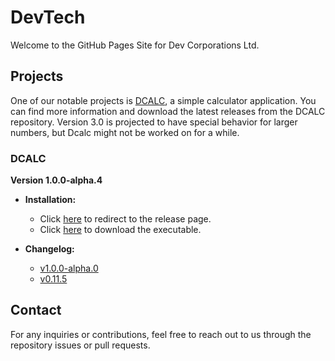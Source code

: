 # DevTech

Welcome to the GitHub Pages Site for Dev Corporations Ltd.

## Projects

One of our notable projects is [DCALC](https://github.com/GreatCoder1000/dcalc), a simple calculator application. You can find more information and download the latest releases from the DCALC repository. Version 3.0 is projected to have special behavior for larger numbers, but Dcalc might not be worked on for a while.

### DCALC

**Version 1.0.0-alpha.4**

- **Installation:**
  - Click [here](https://github.com/GreatCoder1000/dcalc/releases/tag/v1.0.0-alpha.0) to redirect to the release page.
  - Click [here](https://github.com/GreatCoder1000/dcalc/releases/download/v1.0.0-alpha.0/dcalc.exe) to download the executable.

- **Changelog:**
  - [v1.0.0-alpha.0](https://github.com/GreatCoder1000/dcalc/releases/tag/v1.0.0-alpha.0)
  - [v0.11.5](https://github.com/GreatCoder1000/dcalc/releases/tag/v0.11.5)

## Contact

For any inquiries or contributions, feel free to reach out to us through the repository issues or pull requests.
